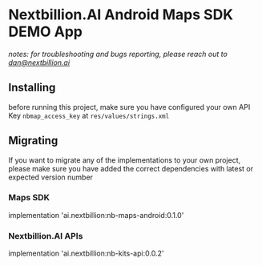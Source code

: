 # Nextbillion.AI Android Maps SDK DEMO App
*notes: for troubleshooting and bugs reporting, please reach out to dan@nextbillion.ai*

## Installing
before running this project, make sure you have configured your own API Key `nbmap_access_key` at `res/values/strings.xml`


## Migrating
If you want to migrate any of the implementations to your own project, please make sure you have added the correct dependencies with latest or expected version number
### Maps SDK
implementation 'ai.nextbillion:nb-maps-android:0.1.0'

### Nextbillion.AI APIs
implementation 'ai.nextbillion:nb-kits-api:0.0.2'
